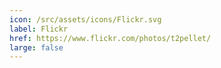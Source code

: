 ```yaml
---
icon: /src/assets/icons/Flickr.svg
label: Flickr
href: https://www.flickr.com/photos/t2pellet/
large: false
---
```

